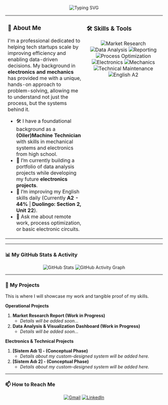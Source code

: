<p align="center">
  <img src="https://readme-typing-svg.herokuapp.com?font=Fira+Code&size=28&pause=1000&color=33FF33&center=true&vCenter=true&width=435&lines=Hi%2C+I'm+KuroShinHQ;Remote+Operations+Professional;Data-Driven+Problem+Solver;Hands-on+Technical+Background" alt="Typing SVG" />
</p>

<table align="center">
<tr valign="top">
<td width="50%">

### 👋 **About Me**

I'm a professional dedicated to helping tech startups scale by improving efficiency and enabling data-driven decisions. My background in **electronics and mechanics** has provided me with a unique, hands-on approach to problem-solving, allowing me to understand not just the process, but the systems behind it.

- 🛠️ I have a foundational background as a **(Oiler)Machine Technician** with skills in mechanical systems and electronics from high school.
- 🔭 I’m currently building a portfolio of data analysis projects while developing my future **electronics projects**.
- 🌱 I’m improving my English skills daily (Currently **A2 - 44%** | **Duolingo: Section 2, Unit 22**).
- 💬 Ask me about remote work, process optimization, or basic electronic circuits.

</td>
<td width="50%">

### 🛠️ **Skills & Tools**

<p align="center">
  <img alt="Market Research" src="https://img.shields.io/badge/Market_Research-C25283?style=for-the-badge&logo=knowledgebase&logoColor=white" />
  <img alt="Data Analysis" src="https://img.shields.io/badge/Data_Analysis-00758F?style=for-the-badge&logo=microsoftexcel&logoColor=white" />
  <img alt="Reporting" src="https://img.shields.io/badge/Reporting-43853D?style=for-the-badge&logo=googlesheets&logoColor=white" />
  <img alt="Process Optimization" src="https://img.shields.io/badge/Process_Optimization-FFBF00?style=for-the-badge&logo=trello&logoColor=white" />
  <img alt="Electronics" src="https://img.shields.io/badge/Electronics-00A1DE?style=for-the-badge&logo=-iFixit&logoColor=white" />
  <img alt="Mechanics" src="https://img.shields.io/badge/Mechanics-595959?style=for-the-badge&logo=Cog&logoColor=white" />
  <img alt="Technical Maintenance" src="https://img.shields.io/badge/Technical_Maintenance-D00000?style=for-the-badge&logo=tools&logoColor=white" />
  <img alt="English A2" src="https://img.shields.io/badge/English-A2_Level-007ACC?style=for-the-badge&logo=Duolingo&logoColor=white" />
</p>

</td>
</tr>
</table>

---

### 📊 **My GitHub Stats & Activity**

<p align="center">
  <img src="https://github-readme-stats.vercel.app/api?username=KuroShinHQ&show_icons=true&theme=gruvbox&hide_border=true&count_private=true" alt="GitHub Stats" />
  <img src="https://github-readme-activity-graph.vercel.app/graph?username=KuroShinHQ&theme=gruvbox&hide_border=true" alt="GitHub Activity Graph" />
</p>

---

### 📂 **My Projects**

This is where I will showcase my work and tangible proof of my skills.

**Operational Projects**
1.  **Market Research Report (Work in Progress)**
    * *Details will be added soon...*
2.  **Data Analysis & Visualization Dashboard (Work in Progress)**
    * *Details will be added soon...*

**Electronics & Technical Projects**
1.  **[Sistem Adı 1] - (Conceptual Phase)**
    * *Details about my custom-designed system will be added here.*
2.  **[Sistem Adı 2] - (Conceptual Phase)**
    * *Details about my custom-designed system will be added here.*

---

### 📫 **How to Reach Me**

<p align="center">
  <a href="mailto:ulucayto456@gmail.com" target="_blank"><img src="https://img.shields.io/badge/Gmail-D14836?style=for-the-badge&logo=gmail&logoColor=white" alt="Gmail"/></a>
  <a href="[PROFIL-LINKINIZ-BURAYA-GELECEK]" target="_blank"><img src="https://img.shields.io/badge/LinkedIn-0077B5?style=for-the-badge&logo=linkedin&logoColor=white" alt="LinkedIn"/></a>
</p>

